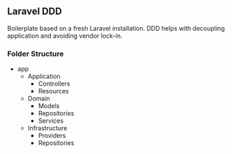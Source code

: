 ## Laravel DDD

Boilerplate based on a fresh Laravel installation. DDD helps with decoupling application and avoiding vendor lock-in.

### Folder Structure
- app
  - Application
    - Controllers
    - Resources
  - Domain
    - Models
    - Repositories
    - Services
  - Infrastructure
    - Providers
    - Repositories
